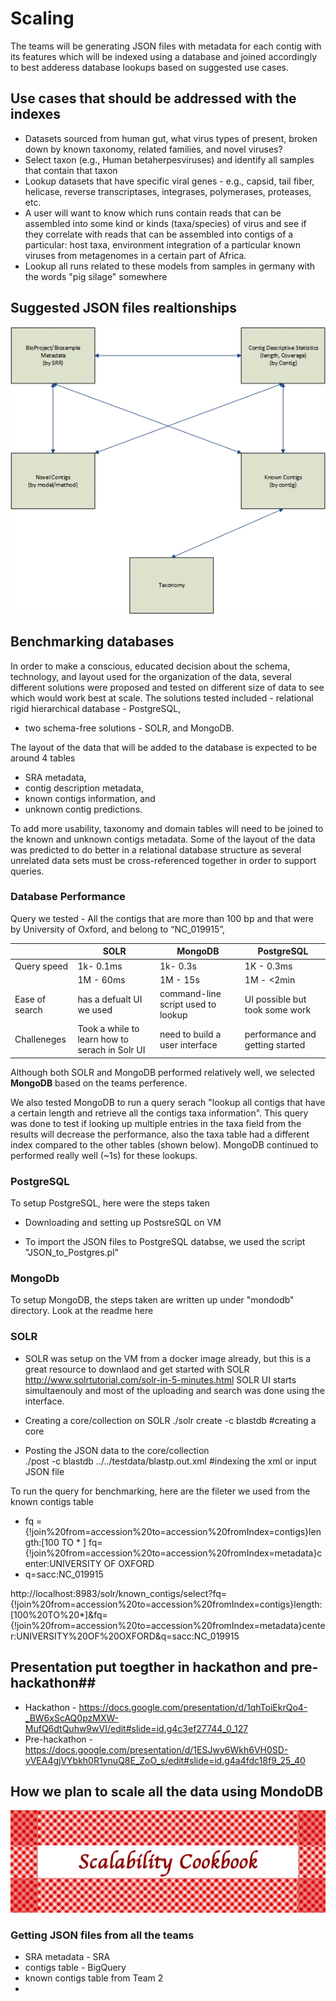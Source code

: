 
# Scaling 

The teams will be generating JSON files with metadata for each contig with its features which will be indexed using a database and joined accordingly to best adderess database lookups based on suggested use cases. 

## Use cases that should be addressed with the indexes 
- Datasets sourced from human gut, what virus types of present, broken down by known taxonomy, related families, and novel viruses?
- Select taxon (e.g., Human betaherpesviruses) and identify all samples that contain that taxon
- Lookup datasets that have specific viral genes - e.g., capsid, tail fiber, helicase, reverse transcriptases, integrases, polymerases, proteases, etc.
- A user will want to know which runs contain reads that can be assembled into some kind or kinds (taxa/species) of virus and see if they correlate with reads that can be assembled into contigs of a particular: host taxa, environment integration of a particular known viruses from metagenomes in a certain part of Africa.
- Lookup all runs related to these models from samples in germany with the words "pig silage" somewhere 

## Suggested JSON files realtionships
<p align="center">
  <img src="https://github.com/NCBI-Hackathons/VirusDiscoveryProject/blob/master/ScalableIndex/hack.png?raw=true" alt="Table relationships"/>
</p>
  
## Benchmarking databases 

In order to make a conscious, educated decision about the schema, technology, and layout used for the organization of the data, several different solutions were proposed and tested on different size of data to see which would work best at scale. The solutions tested included  - relational rigid hierarchical database - PostgreSQL, 
- two schema-free solutions - SOLR, and MongoDB. 

The layout of the data that will be added to the database is expected to be around 4 tables 
- SRA metadata, 
- contig description metadata, 
- known contigs information, and 
- unknown contig predictions. 

To add more usability, taxonomy and domain tables will need to be joined to the known and unknown contigs metadata. Some of the layout of the data was predicted to do better in a relational database structure as several unrelated data sets must be cross-referenced together in order to support queries. 

###  Database Performance 
Query we tested - All the contigs that are more than 100 bp and that were by University of Oxford, and belong to “NC_019915”,

|               | SOLR          | MongoDB     | PostgreSQL  |
| ------------- | ------------- |-------------|-------------|
| Query speed   | 1k- 0.1ms     |1k- 0.3s     | 1K - 0.3ms  |
|               | 1M - 60ms     |1M - 15s     | 1M - <2min  |
|Ease of search | has a defualt UI we used| command-line script used to lookup | UI possible but took some work |  
|Challeneges    | Took a while to learn how to serach in Solr UI | need to build a user interface  | performance and getting started| 

Although both SOLR and MongoDB performed relatively well, we selected **MongoDB** based on the teams perference. 

We also tested MongoDB to run a query serach "lookup all contigs that have a certain length and retrieve all the contigs taxa information". This query was done to test if looking up multiple entries in the taxa field from the results will decrease the performance, also the taxa table had a different index compared to the other tables (shown below). MongoDB continued to performed really well (~1s) for these lookups. 

### PostgreSQL 
To setup PostgreSQL, here were the steps taken 
- Downloading and setting up PostsreSQL on VM 

- To import the JSON files to PostgreSQL databse, we used the script "JSON_to_Postgres.pl"


### MongoDb 
To setup MongoDB, the steps taken are written up under "mondodb" directory. Look at the readme here 

### SOLR 
- SOLR was setup on the VM from a docker image already, but this is a great resource to downlaod and get started with SOLR http://www.solrtutorial.com/solr-in-5-minutes.html
SOLR UI starts simultaenouly and most of the uploading and search was done using the interface. 

- Creating a core/collection on SOLR 
./solr create -c blastdb #creating a core 
- Posting the JSON data to the core/collection  
./post -c blastdb ../../testdata/blastp.out.xml #indexing the xml or input JSON file 

To run the query for benchmarking, here are the fileter we used from the known contigs table
- fq ={!join%20from=accession%20to=accession%20fromIndex=contigs}length:[100 TO * ]
  fq={!join%20from=accession%20to=accession%20fromIndex=metadata}center:UNIVERSITY OF OXFORD
- q=sacc:NC_019915

http://localhost:8983/solr/known_contigs/select?fq={!join%20from=accession%20to=accession%20fromIndex=contigs}length:[100%20TO%20*]&fq={!join%20from=accession%20to=accession%20fromIndex=metadata}center:UNIVERSITY%20OF%20OXFORD&q=sacc:NC_019915


## Presentation put toegther in hackathon and pre-hackathon##
- Hackathon - https://docs.google.com/presentation/d/1qhToiEkrQo4-_BW6xScAQ0pzMXW-MufQ6dtQuhw9wVI/edit#slide=id.g4c3ef27744_0_127
- Pre-hackathon - https://docs.google.com/presentation/d/1ESJwy6Wkh6VH0SD-vVEA4gjVYbkh0R1ynuQ8E_ZoO_s/edit#slide=id.g4a4fdc18f9_25_40


## How we plan to scale all the data using MondoDB
<p align="center">
  <img src="logo2.png?raw=true" alt="Cookbook logo"/>
</p>

### Getting JSON files from all the teams 
- SRA metadata - SRA 
- contigs table - BigQuery 
- known contigs table from Team 2
- 
